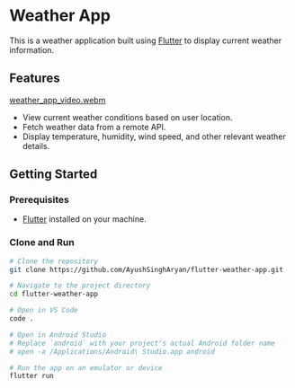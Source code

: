 # Weather App

This is a weather application built using [Flutter](https://flutter.dev/) to display current weather information.

## Features
[weather_app_video.webm](https://github.com/AyushSinghAryan/flutter-weather-app/assets/100014110/6b5fcdc7-050b-4930-ace9-3cb0315433bd)

- View current weather conditions based on user location.
- Fetch weather data from a remote API.
- Display temperature, humidity, wind speed, and other relevant weather details.

## Getting Started

### Prerequisites

- [Flutter](https://flutter.dev/docs/get-started/install) installed on your machine.

### Clone and Run

```bash
# Clone the repository
git clone https://github.com/AyushSinghAryan/flutter-weather-app.git

# Navigate to the project directory
cd flutter-weather-app

# Open in VS Code
code .

# Open in Android Studio
# Replace `android` with your project's actual Android folder name
# open -a /Applications/Android\ Studio.app android

# Run the app on an emulator or device
flutter run
